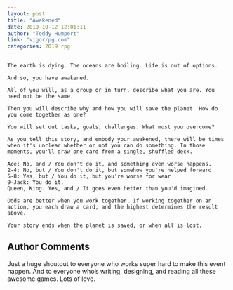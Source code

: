 ```yaml
---
layout: post
title: "Awakened"
date: 2019-10-12 12:01:11
author: "Teddy Humpert"
link: "vigorrpg.com"
categories: 2019 rpg
---
```


 
```
The earth is dying. The oceans are boiling. Life is out of options. 

And so, you have awakened.

All of you will, as a group or in turn, describe what you are. You need not be the same.

Then you will describe why and how you will save the planet. How do you come together as one?

You will set out tasks, goals, challenges. What must you overcome?

As you tell this story, and embody your awakened, there will be times when it's unclear whether or not you can do something. In those moments, you'll draw one card from a single, shuffled deck. 
 
Ace: No, and / You don't do it, and something even worse happens.
2-4: No, but / You don't do it, but somehow you're helped forward
5-8: Yes, but / You do it, but you're worse for wear
9-Jack: You do it.
Queen, King. Yes, and / It goes even better than you'd imagined.

Odds are better when you work together. If working together on an action, you each draw a card, and the highest determines the result above.

Your story ends when the planet is saved, or when all is lost.

```
## Author Comments
Just a huge shoutout to everyone who works super hard to make this event happen. And to everyone who’s writing, designing, and reading all these awesome games. Lots of love.
